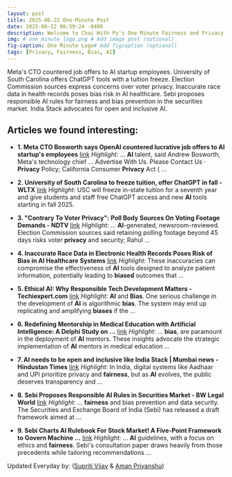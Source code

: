 ```yaml
---
layout: post
title: 2025-06-22 One-Minute Post
date: 2025-06-22 06:59:24 -0400
description: Welcome to Chai With Py's One Minute Fairness and Privacy, which aims to provide you the current happenings in the world of Fairness, Privacy, and AI.
img: # one_minute_logo.png # Add image post (optional)
fig-caption: One Minute Logo# Add figcaption (optional)
tags: [Privacy, Fairness, Bias, AI]
---
```


Meta's CTO countered job offers to AI startup employees. University of South Carolina offers ChatGPT tools with a tuition freeze. Election Commission sources express concerns over voter privacy. Inaccurate race data in health records poses bias risk in AI healthcare. Sebi proposes responsible AI rules for fairness and bias prevention in the securities market. India Stack advocates for open and inclusive AI.

## Articles we found interesting:

- **1. Meta CTO Bosworth says OpenAI countered lucrative job offers to <b>AI</b> startup&#39;s employees** [link](https://www.cnbc.com/2025/06/20/metas-andrew-bosworth-says-openai-countered-lucrative-job-offers.html)
_Highlight:_ ... <b>AI</b> talent, said Andrew Bosworth, Meta&#39;s technology chief ... Advertise With Us. Please Contact Us &middot; <b>Privacy</b> Policy; California Consumer <b>Privacy</b> Act (&nbsp;...

- **2. University of South Carolina to freeze tuition, offer ChatGPT in fall - WLTX** [link](https://www.wltx.com/article/news/education/university-free-chatgpt-ai-tools-tuition-freeze-fall-2025/101-2b5b8156-9d01-4741-987e-30cb0a78b6cb)
_Highlight:_ USC will freeze in-state tuition for a seventh year and give students and staff free ChatGPT access and new <b>AI</b> tools starting in fall 2025.

- **3. &quot;Contrary To Voter <b>Privacy</b>&quot;: Poll Body Sources On Voting Footage Demands - NDTV** [link](https://www.ndtv.com/india-news/contrary-to-privacy-of-voters-election-commission-sources-on-demands-for-maharashtra-polls-cctv-footage-be-made-public-8724136)
_Highlight:_ ... <b>AI</b>-generated, newsroom-reviewed. Election Commission sources said retaining polling footage beyond 45 days risks voter <b>privacy</b> and security; Rahul&nbsp;...

- **4. Inaccurate Race Data in Electronic Health Records Poses Risk of <b>Bias</b> in <b>AI</b> Healthcare Systems** [link](https://www.geneonline.com/inaccurate-race-data-in-electronic-health-records-poses-risk-of-bias-in-ai-healthcare-systems/)
_Highlight:_ These inaccuracies can compromise the effectiveness of <b>AI</b> tools designed to analyze patient information, potentially leading to <b>biased</b> outcomes that&nbsp;...

- **5. Ethical <b>AI</b>: Why Responsible Tech Development Matters - Techiexpert.com** [link](https://www.techiexpert.com/ethical-ai-responsible-development-matters/)
_Highlight:_ <b>AI</b> and <b>Bias</b>. One serious challenge in the development of <b>AI</b> is algorithmic <b>bias</b>. The system may end up replicating and amplifying <b>biases</b> if the&nbsp;...

- **6. Redefining Mentorship in Medical Education with <b>Artificial Intelligence</b>: A Delphi Study on ...** [link](https://www.researchgate.net/publication/392826112_Redefining_Mentorship_in_Medical_Education_with_Artificial_Intelligence_A_Delphi_Study_on_the_Feasibility_and_Implications)
_Highlight:_ ... <b>bias</b>, are paramount in the deployment of <b>AI</b> mentors. These insights advocate the strategic implementation of <b>AI</b> mentors in medical education&nbsp;...

- **7. <b>AI</b> needs to be open and inclusive like India Stack | Mumbai news - Hindustan Times** [link](https://www.hindustantimes.com/cities/mumbai-news/ai-needs-to-be-open-and-inclusive-like-india-stack-101750447194860.html)
_Highlight:_ In India, digital systems like Aadhaar and UPI prioritize privacy and <b>fairness</b>, but as <b>AI</b> evolves, the public deserves transparency and&nbsp;...

- **8. Sebi Proposes Responsible <b>AI</b> Rules in Securities Market - BW Legal World** [link](https://www.bwlegalworld.com/article/sebi-proposes-responsible-ai-rules-in-securities-market-560806)
_Highlight:_ ... <b>fairness</b> and bias prevention and data security. The Securities and Exchange Board of India (Sebi) has released a draft framework aimed at&nbsp;...

- **9. Sebi Charts <b>AI</b> Rulebook For Stock Market! A Five-Point Framework to Govern Machine ...** [link](https://www.msn.com/en-in/money/markets/sebi-charts-ai-rulebook-for-stock-market-a-five-point-framework-to-govern-machine-learning-use-in-securities/ar-AA1H8xE5)
_Highlight:_ ... <b>AI</b> guidelines, with a focus on ethics and <b>fairness</b>. Sebi&#39;s consultation paper draws heavily from those precedents while tailoring recommendations&nbsp;...


Updated Everyday by: (<a href="https://supritivijay.github.io/">Supriti Vijay</a> & <a href="https://amanpriyanshu.github.io/">Aman Priyanshu</a>)
